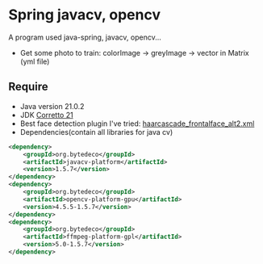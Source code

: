 # Spring javacv, opencv
A program used java-spring, javacv, opencv...

- Get some photo to train: colorImage -> greyImage -> vector in Matrix (yml file)
## Require
- Java version 21.0.2
- JDK [Corretto 21](https://docs.aws.amazon.com/corretto/latest/corretto-21-ug/downloads-list.html)
- Best face detection plugin I've tried: [haarcascade_frontalface_alt2.xml](https://github.com/mitre/biqt-face/blob/master/config/haarcascades/haarcascade_frontalface_alt2.xml)
- Dependencies(contain all libraries for java cv)
```xml
<dependency>
    <groupId>org.bytedeco</groupId>
    <artifactId>javacv-platform</artifactId>
    <version>1.5.7</version>
</dependency>
<dependency>
    <groupId>org.bytedeco</groupId>
    <artifactId>opencv-platform-gpu</artifactId>
    <version>4.5.5-1.5.7</version>
</dependency>
<dependency>
    <groupId>org.bytedeco</groupId>
    <artifactId>ffmpeg-platform-gpl</artifactId>
    <version>5.0-1.5.7</version>
</dependency>
```